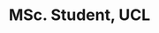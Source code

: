 ---
name: Gonzalo Barrientos
title: MSc. Student, UCL
modal-id: 1
img: barrientos.jpg
thumbnail: barrientos.jpg
alt: Picture of Gonzalo Barrientos
topic: Non Synergistic VAE
bio: Gonzalo Barrientos is a Peruvian graduate student from University College London (UCL), UK. He received his B.Sc. from Tecnologico de Monterrey (Mexico) in Electro-mechanical Engineering and his M.Sc. in Machine Learning from UCL. His current research focuses on representation learning, generative models, unsupervised learning and reinforcement learning. As a Master student at UCL, he worked on disentanglement and algorithms inspired from population coding and information theory. He is interested in using different ideas and concepts from science fields such as Neuroscience or biology to develop general-purpose learning systems. Prior to his Master he was working in Peru and Mexico mainly in the energy industry, where he realized about the great importance that machine learning and artificial intelligence will have in the years to come.
website: https://www.linkedin.com/in/gonzalobarrientos/
tags: oral
featuredOrder: 2
---